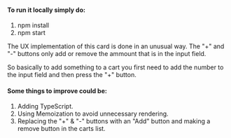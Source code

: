 #### To run it locally simply do:
1) npm install
2) npm start


The UX implementation of this card is done in an unusual way.
The "+" and "-" buttons only add or remove the ammount that is in the input field.

So basically to add something to a cart you first need to add the number to the input field and then press the "+" button.


#### Some things to improve could be:
1. Adding TypeScript.
2. Using Memoization to avoid unnecessary rendering.
3. Replacing the "+" & "-" buttons with an "Add" button and making a remove button in the carts list.
